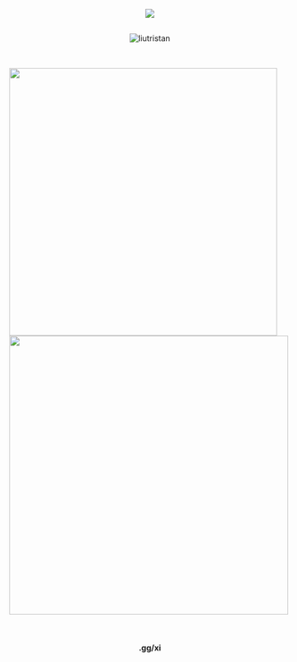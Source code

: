 <p align="center"> <img src="![](https://komarev.com/ghpvc/?username=liutristan)"/> </p>
<p href="Tukz" align="center">
    <img alt="" src=https://lanyard.cnrad.dev/api/203581629367713794>

</p>
<p align="center"> <img src="https://gpvc.arturio.dev/liutristan" alt="liutristan" /> </p>

<br/>
<p align="left">
  <a href="https://cloudcant.github.io">
    <img width="480px" src="https://github-readme-stats.vercel.app/api?username=liutristan&show_icons=true&theme=tokyonight&hide_border=true" />
    <img width="500px" src="https://github-readme-streak-stats.herokuapp.com/?user=liutristan&theme=tokyonight&hide_border=true" />
  </a>
</p>
<br>

<div align="center"><h4>.gg/xi<h4/></div>  

